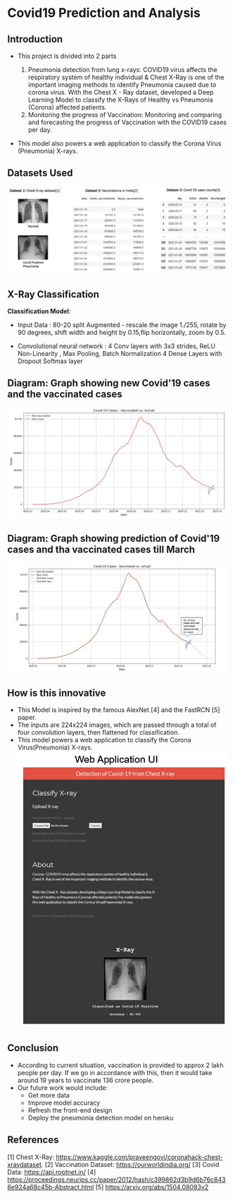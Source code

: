# Covid19 Prediction and Analysis

## Introduction


- This project is divided into 2 parts
  1. Pneumonia detection from lung x-rays: COVID19 virus affects the respiratory system of healthy individual & Chest X-Ray is one of the important imaging methods      to identify Pneumonia caused due to corona virus. With the Chest X - Ray dataset, developed a Deep Learning Model to classify the X-Rays of Healthy vs              Pneumonia (Corona) affected patients.
  2. Monitoring the progress of Vaccination: Monitoring and comparing and forecasting the progress of Vaccination with the COVID19 cases per day.

- This model also powers a web application to classify the Corona Virus (Pneumonia) X-rays.


## Datasets Used
![](demo/1.png)


## X-Ray Classification
**Classification Model**:
- Input Data :
  80-20 split
  Augmented - rescale the image 1./255, rotate by 90 degrees, shift width and height by 0.15,flip horizontally, zoom by 0.5.

- Convolutional neural network :
  4 Conv layers with 3x3 strides, ReLU Non-Linearity , Max Pooling, Batch Normalization 4 Dense Layers with Dropout
  Softmax layer
  
## Diagram: Graph showing new Covid'19 cases and the vaccinated cases
![](demo/2.png)

## Diagram: Graph showing prediction of Covid'19 cases and tha vaccinated cases till March
![](demo/3.png)

## How is this innovative
- This Model is inspired by the famous AlexNet [4] and the FastRCN [5] paper.
- The inputs are 224x224 images, which are passed through a total of four convolution layers, then flattened for classification.
- This model powers a web application to classify the Corona Virus(Pneumonia) X-rays.
![](demo/4.png)

## Conclusion
- According to current situation, vaccination is provided to approx 2 lakh people per day. If we go in accordance with this, then it would take around 19 years to vaccinate 136 crore people.
- Our future work would include:
  - Get more data
  - Improve model accuracy
  - Refresh the front-end design
  - Deploy the pneumonia detection model on heroku

## References
[1] Chest X-Ray: https://www.kaggle.com/praveengovi/coronahack-chest-xraydataset.
[2] Vaccination Dataset: https://ourworldindia.org/
[3] Covid Data: https://api.rootnet.in/
[4] https://proceedings.neurips.cc/paper/2012/hash/c399862d3b9d6b76c8436e924a68c45b-Abstract.html
[5] https://arxiv.org/abs/1504.08083v2
